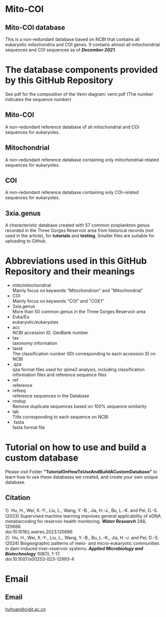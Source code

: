 # **Mito-COI**
##  **Mito-COI database**

This is a non-redundant database based on NCBI that contains all eukaryotic mitochondria and COI genes. It contains almost all mitochondrial sequences and COI sequences as of _**December 2021**_.

# The database components provided by this GitHub Repository
  See pdf for the composition of the Venn diagram: venn.pdf (The number indicates the sequence number)
## Mito-COI  
  A non-redundant reference database of all mitochondrial and COI sequences for eukaryotes.
## Mitochondrial  
  A non-redundant reference database containing only mitochondrial-related sequences for eukaryotes.
## COI  
  A non-redundant reference database containing only COI-related sequences for eukaryotes.
## 3xia.genus  
  A characteristic database created with 57 common zooplankton genus recorded in the Three Gorges Reservoir area from historical records (not used in the article), for **tutorials** and **testing**.
  Smaller files are suitable for uploading to Github.

# Abbreviations used in this GitHub Repository and their meanings
* mito/mitochondrial  
  Mainly focus on keywords "Mitochondrion" and "Mitochondrial"
* COI  
  Mainly focus on keywords "COI" and "COX1"
* 3xia.genus  
  More than 50 common genus in the Three Gorges Reservoir area
* Euka/Eu  
  eukaryotic/eukaryotes
* acc  
  NCBI accession ID, GenBank number
* tax  
 taxonomy information
* taxid  
  The classification number (ID) corresponding to each accession ID on NCBI
* .qza  
  qza format  files used for qiime2 analysis, including classification information files and reference sequence files
* ref  
  reference
* refseq  
 reference sequences in the Database
* rmdup  
  Remove duplicate sequences based on 100% sequence similarity
* lab  
  Title corresponding to each sequence on NCBI
* .fasta  
  fasta format file

# Tutorial on how to use and build a custom database
Please visit Folder **"TutorialOnHowToUseAndBuildACustomDatabase"** to learn how to use these databases we created, and create your own unique database.

 ## Citation
1）Hu, H., Wei, X.-Y., Liu, L., Wang, Y.-B., Jia, H.-J., Bu, L.-K. and Pei, D.-S. (2023) Supervised machine learning improves general applicability of eDNA metabarcoding for reservoir health monitoring. _**Water Research**_ 246, 120686.      
doi:10.1016/j.watres.2023.120686      
2）Hu, H., Wei, X.-Y., Liu, L., Wang, Y.-B., Bu, L.-K., Jia, H.-J. and Pei, D.-S. (2024) Biogeographic patterns of meio- and micro-eukaryotic communities in dam-induced river-reservoir systems. _**Applied Microbiology and Biotechnology**_ 108(1), 1-17.      
doi:10.1007/s00253-023-12993-4      
# Email
## Email
huhuan@cigit.ac.cn


